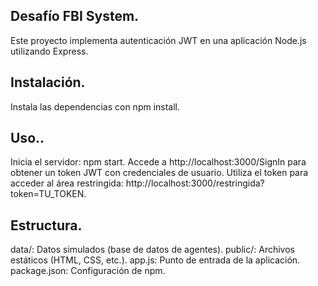 ## Desafío FBI System.

Este proyecto implementa autenticación JWT en una aplicación Node.js utilizando Express.

## Instalación.

Instala las dependencias con npm install.

## Uso..
Inicia el servidor: npm start.
Accede a http://localhost:3000/SignIn para obtener un token JWT con credenciales de usuario.
Utiliza el token para acceder al área restringida: http://localhost:3000/restringida?token=TU_TOKEN.

## Estructura.

data/: Datos simulados (base de datos de agentes).
public/: Archivos estáticos (HTML, CSS, etc.).
app.js: Punto de entrada de la aplicación.
package.json: Configuración de npm.